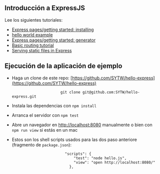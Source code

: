 ## Introducción a ExpressJS

Lee los siguientes tutoriales:

* [Express pages/getting started: installing](http://expressjs.com/starter/installing.html)
* [hello world example](http://expressjs.com/starter/hello-world.html)
* [Express pages/getting started: generator](http://expressjs.com/starter/generator.html)
* [Basic routing tutorial](http://expressjs.com/starter/basic-routing.html)
* [Serving static files in Express](http://expressjs.com/starter/static-files.html)

## Ejecución de la aplicación de ejemplo

* Haga un clone de este repo: [https://github.com/SYTW/hello-express](https://github.com/SYTW/hello-express)

                            git clone git@github.com:SYTW/hello-express.git

* Instala las dependencias con `npm install`
* Arranca el servidor con `npm test`

* Abre un navegador en [http://localhost:8080](http://localhost:8080) manualmente o bien con `npm run view`
si estás en un mac

* Estos son los shell scripts usados para las dos paso anteriore (fragmento de `package.json`):

                              "scripts": {
                                  "test": "node hello.js",
                                  "view": "open http://localhost:8080/"
                                },

